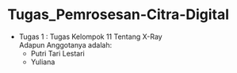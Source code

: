 # Tugas_Pemrosesan-Citra-Digital
- Tugas 1 : Tugas Kelompok 11 Tentang X-Ray 
  <br>Adapun Anggotanya adalah:
  - Putri Tari Lestari
  - Yuliana
